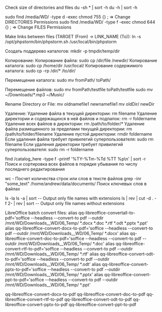 Check size of directories and files
du -sh * | sort -h
du -h | sort -h

sudo find /media/WD/ -type d -exec chmod 755 {} \;    => Change DIRECTORIES Permissions
sudo find /media/WD/ -type f -exec chmod 644 {} \;    => Change FILES Permissions

Make links between files (TARGET (From) -> LINK_NAME (To)):
ln -s /opt/phpstorm/bin/phpstorm.sh /usr/local/bin/phpstorm

Создать поддерево каталогов:
mkdir -p tmpdir/temp/dir

Копирование:
Копирование файла: sudo cp /dir/file /newdir/
Копирование каталога: sudo cp /home/dir /usr/local/
Копирование содержимого каталога: sudo cp -rp /dir/* /to/dir/

Перемещение каталога:
sudo mv fromPath/ toPath/

Перемещение файлов:
sudo mv fromPath/testfile toPath/testfile
sudo mv ~/Downloads/*.mp3 ~/Music/

Rename Directory or File:
mv oldnamefile1 newnamefile1
mv oldDir/ newDir

Удаление:
Удаление файла в текущей директории: rm filename
Удаление директории и содержащихся в ней файлов и подпапок: rm -r foldername
Удаление всех файлов в директории: rm /path/to/folder/*
Удаление файла размещенного за пределами текущей директории: rm /path/to/folder/filename
Удаление пустой директории: rmdir foldername
Если удаления файла требует привилегий суперпользователя: sudo rm filename
Если удаления директории требует привилегий суперпользователя: sudo rm -r foldername

find /catalog_here -type f -printf '%TY-%Tm-%Td %TT %p\n' | sort -r Поиск и сортировка всех файлов
в порядке убывания по числу последнего редактирования

wc - Посчет количества строк или слов в тексте файлов
grep -inr "some_text" /home/andrew/data/documents/ Поиск ключевых слов в файлах

ls -la
ls -a | sort 								-- Output only file names with extensions
ls | rev | cut -d . -f 2- | rev | sort 		-- Output only file names without extensions

LibreOffice batch convert files:
alias qq-libreoffice-convertall-to-pdf='soffice --headless --convert-to pdf --outdir /mnt/WD/Downloads__WD/06_Temp/ *.docx *.doc *.rtf *.odt *.pptx *.ppt'
alias qq-libreoffice-convert-docx-to-pdf='soffice --headless --convert-to pdf --outdir /mnt/WD/Downloads__WD/06_Temp/ *.docx'
alias qq-libreoffice-convert-doc-to-pdf='soffice --headless --convert-to pdf --outdir /mnt/WD/Downloads__WD/06_Temp/ *.doc'
alias qq-libreoffice-convert-rtf-to-pdf='soffice --headless --convert-to pdf --outdir /mnt/WD/Downloads__WD/06_Temp/ *.rtf'
alias qq-libreoffice-convert-odt-to-pdf='soffice --headless --convert-to pdf --outdir /mnt/WD/Downloads__WD/06_Temp/ *.odt'
alias qq-libreoffice-convert-pptx-to-pdf='soffice --headless --convert-to pdf --outdir /mnt/WD/Downloads__WD/06_Temp/ *.pptx'
alias qq-libreoffice-convert-ppt-to-pdf='soffice --headless --convert-to pdf --outdir /mnt/WD/Downloads__WD/06_Temp/ *.ppt'

qq-libreoffice-convert-docx-to-pdf
qq-libreoffice-convert-doc-to-pdf
qq-libreoffice-convert-rtf-to-pdf
qq-libreoffice-convert-odt-to-pdf
qq-libreoffice-convert-pptx-to-pdf
qq-libreoffice-convert-ppt-to-pdf
